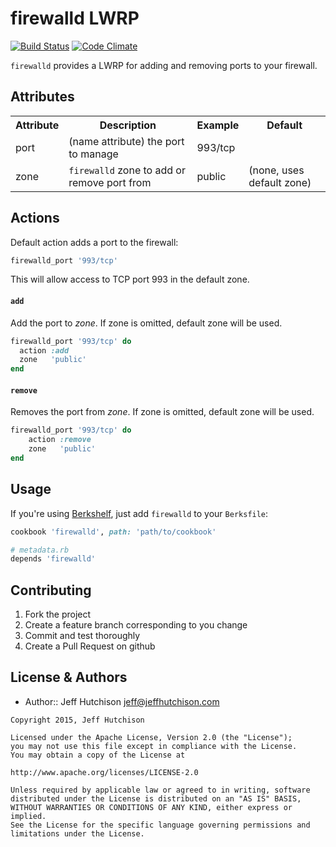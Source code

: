 firewalld LWRP
==============
[![Build Status](https://travis-ci.org/jhh/firewalld-cookbook.svg?branch=master)](https://travis-ci.org/jhh/firewalld-cookbook)
[![Code Climate](https://codeclimate.com/github/jhh/firewalld-cookbook/badges/gpa.svg)](https://codeclimate.com/github/jhh/firewalld-cookbook)

`firewalld` provides a LWRP for adding and removing ports to your firewall.

Attributes
----------
<table>
	<tr>
		<th>Attribute</th>
		<th>Description</th>
		<th>Example</th>
		<th>Default</th>
	</tr>
	<tr>
		<td>port</td>
		<td>(name attribute) the port to manage</td>
		<td>993/tcp</td>
		<td></td>
	</tr>
	<tr>
		<td>zone</td>
		<td><code>firewalld</code> zone to add or remove port from</td>
		<td>public</td>
		<td>(none, uses default zone)</td>
	</tr>
</table>

Actions
-------

Default action adds a port to the firewall:

```ruby
firewalld_port '993/tcp'
```

This will allow access to TCP port 993 in the default zone.

#### `add`
Add the port to _zone_. If zone is omitted, default zone will be used.

```ruby
firewalld_port '993/tcp' do
  action :add
  zone   'public'
end
```

#### `remove`
Removes the port from _zone_. If zone is omitted, default zone will be used.

```ruby
firewalld_port '993/tcp' do
	action :remove
	zone   'public'
end
```

Usage
-----
If you're using [Berkshelf](http://berkshelf.com/), just add `firewalld` to your `Berksfile`:

```ruby
cookbook 'firewalld', path: 'path/to/cookbook'
```
```ruby
# metadata.rb
depends 'firewalld'
```

Contributing
------------
1. Fork the project
2. Create a feature branch corresponding to you change
3. Commit and test thoroughly
4. Create a Pull Request on github


License & Authors
-----------------
- Author:: Jeff Hutchison <jeff@jeffhutchison.com>

```text
Copyright 2015, Jeff Hutchison

Licensed under the Apache License, Version 2.0 (the "License");
you may not use this file except in compliance with the License.
You may obtain a copy of the License at

http://www.apache.org/licenses/LICENSE-2.0

Unless required by applicable law or agreed to in writing, software
distributed under the License is distributed on an "AS IS" BASIS,
WITHOUT WARRANTIES OR CONDITIONS OF ANY KIND, either express or implied.
See the License for the specific language governing permissions and
limitations under the License.
```
